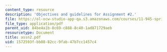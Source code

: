 ```yaml
---
content_type: resource
description: 'Objectives and guidelines for Assignment #2.'
file: https://ol-ocw-studio-app-qa.s3.amazonaws.com/courses/11-945-springfield-studio-spring-2004/1572593fbb0882cc9fab47b7cc1457c4_assn2.pdf
file_type: application/pdf
parent_uid: 84be4a1b-8c69-c888-8c40-1ad871729aeb
resourcetype: Document
title: assn2.pdf
uid: 1572593f-bb08-82cc-9fab-47b7cc1457c4
---
```

